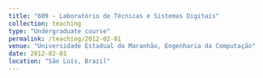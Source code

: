 ```yaml
---
title: "609	- Laboratório de Técnicas e Sistemas Digitais"
collection: teaching
type: "Undergraduate course"
permalink: /teaching/2012-02-01
venue: "Universidade Estadual do Maranhão, Engenharia da Computação"
date: 2012-02-01
location: "São Luís, Brazil"
---
```



